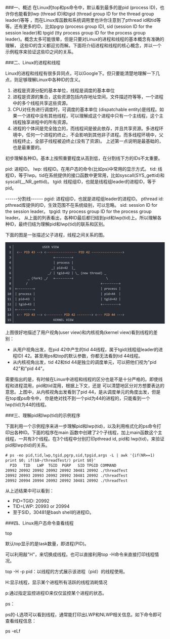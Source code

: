 ###一、概述
在Linux的top和ps命令中，默认看到最多的是pid (process ID)，也许你也能看到lwp (thread ID)和tgid (thread group ID for the thread group leader)等等
，而在Linux库函数和系统调用里也许你注意到了pthread id和tid等等。还有更多的ID，比如pgrp (process group ID), sid (session ID for the session 
leader)和 tpgid (tty process group ID for the process group leader)。概念太多可能很晕，但是只要对Linux的进程和线程的基本概念有准确的理解，
这些ID的含义都迎刃而解。下面将介绍进程和线程的核心概念，并以一个示例程序来验证这些ID之间的关系。

###二、Linux的进程和线程

Linux的进程和线程有很多异同点，可以Google下。但只要能清楚地理解一下几点，则足够理解Linux中各种ID的含义。

1. 进程是资源分配的基本单位，线程是调度的基本单位
2. 进程是资源的集合，这些资源包括内存地址空间，文件描述符等等，一个进程中的多个线程共享这些资源。
3. CPU对任务进行调度时，可调度的基本单位 (dispatchable entity)是线程。如果一个进程中没有其他线程，可以理解成这个进程中只有一个主线程，这个主线程独享进程中的所有资源。
4. 进程的个体间是完全独立的，而线程间是彼此依存，并且共享资源。多进程环境中，任何一个进程的终止，不会影响到其他非子进程。而多线程环境中，父线程终止，全部子线程被迫终止(没有了资源)。
上述第一点说明是最基础的，也是最重要的。

 
初步理解各种ID。基本上按照重要程度从高到低，在分割线下方的IDs不太重要。

pid: 进程ID。
lwp: 线程ID。在用户态的命令(比如ps)中常用的显示方式。
tid: 线程ID，等于lwp。tid在系统提供的接口函数中更常用，比如syscall(SYS_gettid)和syscall(__NR_gettid)。
tgid: 线程组ID，也就是线程组leader的进程ID，等于pid。

------分割线------
pgid: 进程组ID，也就是进程组leader的进程ID。
pthread id: pthread库提供的ID，生效范围不在系统级别，可以忽略。
sid: session ID for the session leader。
tpgid: tty process group ID for the process group leader。
从上面的列表看出，各种ID最后都归结到pid和lwp(tid)上。所以理解各种ID，最终归结为理解pid和lwp(tid)的联系和区别。
 
下面的图是一张描述父子进程，线程之间关系的图。
 
 ![](3.1.9/1.png)
 
上图很好地描述了用户视角(user view)和内核视角(kernel view)看到线程的差别：
 
 + 从用户视角出发，在pid 42中产生的tid 44线程，属于tgid(线程组leader的进程ID) 42。甚至用ps和top的默认参数，你都无法看到tid 44线程。
 + 从内核视角出发，tid 42和tid 44是独立的调度单元，可以把他们视为"pid 42"和"pid 44"。
 
需要指出的是，有时候在Linux中进程和线程的区分也是不是十分严格的。即使线程和进程混用，pid和tid混用，根据上下文，还是
可以清楚地区分对方想要表达的意思。上图中，从内核视角出发看到了pid 44，是从调度单元的角度出发，但是在top或ps命令中，
你是绝对找不到一个pid为44的进程的，只能看到一个lwp(tid)为44的线程。

###三、理解pid和lwp(tid)的示例程序

下面利用一个示例程序来进一步理解pid和lwp(tid)，以及利用格式化的ps命令打印出各种ID。下面的程序在main
函数中创建了2个子线程，加上main函数这个主线程，一共有3个线程。在3个线程中分别打印pthread id, pid和
lwp(tid)，来验证pid和lwp(tid)的关系。

```shell
# ps -eo pid,tid,lwp,tgid,pgrp,sid,tpgid,args -L | awk '{if(NR==1) print $0; if($8~/threadTest/) print $0}'
  PID   TID   LWP  TGID  PGRP   SID TPGID COMMAND
20992 20992 20992 20992 20992 30481 20992 ./threadTest
20992 20993 20993 20992 20992 30481 20992 ./threadTest
20992 20994 20994 20992 20992 30481 20992 ./threadTest
```

从上述结果中可以看到：

+ PID=TGID: 20992
+ TID=LWP: 20993 or 20994
+ 至于SID，30481是bash shell的进程ID。

###四、Linux用户态命令查看线程

top

默认top显示的是task数量，即进程(PID)。

可以利用敲"H"，来切换成线程。也可以直接利用top -H命令来直接打印线程情况。

top -H -p pid：以线程的方式展示该进程（pid）的线程使用。

H:显示线程，显示某个进程所有活跃的线程消耗情况

p:通过指定监控进程ID来仅仅监控某个进程的状态。

ps：

ps的-L选项可以看到线程，通常能打印出LWP和NLWP相关信息。如下命令即可查看线程信息：

ps -eLf
